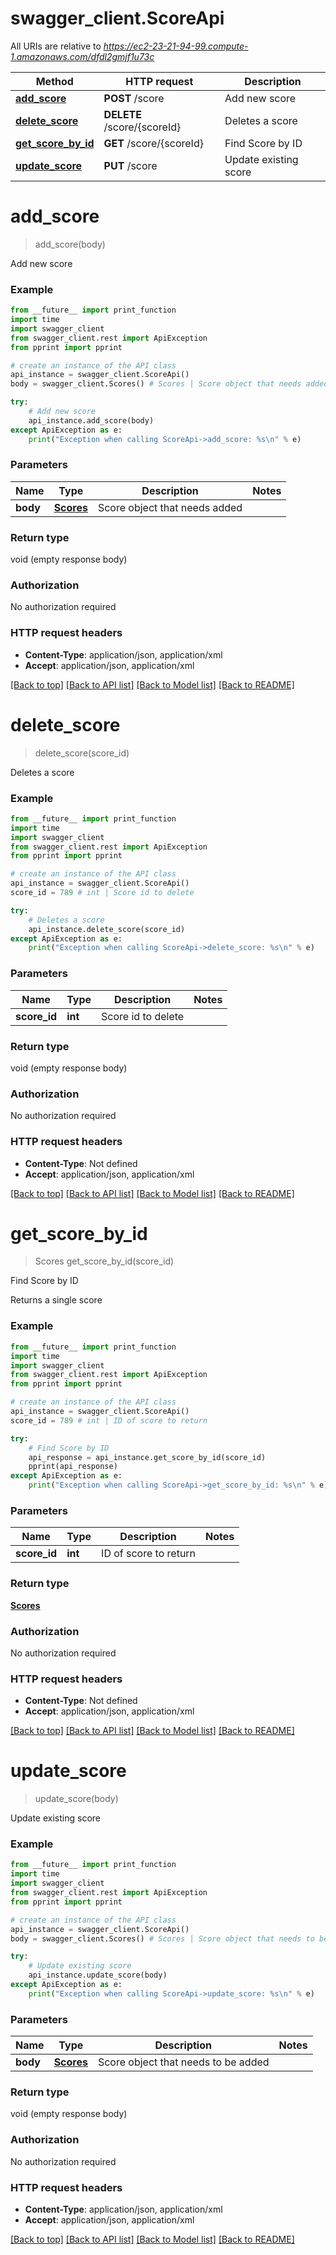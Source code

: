 # swagger_client.ScoreApi

All URIs are relative to *https://ec2-23-21-94-99.compute-1.amazonaws.com/dfdl2gmjf1u73c*

Method | HTTP request | Description
------------- | ------------- | -------------
[**add_score**](ScoreApi.md#add_score) | **POST** /score | Add new score
[**delete_score**](ScoreApi.md#delete_score) | **DELETE** /score/{scoreId} | Deletes a score
[**get_score_by_id**](ScoreApi.md#get_score_by_id) | **GET** /score/{scoreId} | Find Score by ID
[**update_score**](ScoreApi.md#update_score) | **PUT** /score | Update existing score


# **add_score**
> add_score(body)

Add new score

### Example 
```python
from __future__ import print_function
import time
import swagger_client
from swagger_client.rest import ApiException
from pprint import pprint

# create an instance of the API class
api_instance = swagger_client.ScoreApi()
body = swagger_client.Scores() # Scores | Score object that needs added

try: 
    # Add new score
    api_instance.add_score(body)
except ApiException as e:
    print("Exception when calling ScoreApi->add_score: %s\n" % e)
```

### Parameters

Name | Type | Description  | Notes
------------- | ------------- | ------------- | -------------
 **body** | [**Scores**](Scores.md)| Score object that needs added | 

### Return type

void (empty response body)

### Authorization

No authorization required

### HTTP request headers

 - **Content-Type**: application/json, application/xml
 - **Accept**: application/json, application/xml

[[Back to top]](#) [[Back to API list]](../README.md#documentation-for-api-endpoints) [[Back to Model list]](../README.md#documentation-for-models) [[Back to README]](../README.md)

# **delete_score**
> delete_score(score_id)

Deletes a score

### Example 
```python
from __future__ import print_function
import time
import swagger_client
from swagger_client.rest import ApiException
from pprint import pprint

# create an instance of the API class
api_instance = swagger_client.ScoreApi()
score_id = 789 # int | Score id to delete

try: 
    # Deletes a score
    api_instance.delete_score(score_id)
except ApiException as e:
    print("Exception when calling ScoreApi->delete_score: %s\n" % e)
```

### Parameters

Name | Type | Description  | Notes
------------- | ------------- | ------------- | -------------
 **score_id** | **int**| Score id to delete | 

### Return type

void (empty response body)

### Authorization

No authorization required

### HTTP request headers

 - **Content-Type**: Not defined
 - **Accept**: application/json, application/xml

[[Back to top]](#) [[Back to API list]](../README.md#documentation-for-api-endpoints) [[Back to Model list]](../README.md#documentation-for-models) [[Back to README]](../README.md)

# **get_score_by_id**
> Scores get_score_by_id(score_id)

Find Score by ID

Returns a single score

### Example 
```python
from __future__ import print_function
import time
import swagger_client
from swagger_client.rest import ApiException
from pprint import pprint

# create an instance of the API class
api_instance = swagger_client.ScoreApi()
score_id = 789 # int | ID of score to return

try: 
    # Find Score by ID
    api_response = api_instance.get_score_by_id(score_id)
    pprint(api_response)
except ApiException as e:
    print("Exception when calling ScoreApi->get_score_by_id: %s\n" % e)
```

### Parameters

Name | Type | Description  | Notes
------------- | ------------- | ------------- | -------------
 **score_id** | **int**| ID of score to return | 

### Return type

[**Scores**](Scores.md)

### Authorization

No authorization required

### HTTP request headers

 - **Content-Type**: Not defined
 - **Accept**: application/json, application/xml

[[Back to top]](#) [[Back to API list]](../README.md#documentation-for-api-endpoints) [[Back to Model list]](../README.md#documentation-for-models) [[Back to README]](../README.md)

# **update_score**
> update_score(body)

Update existing score

### Example 
```python
from __future__ import print_function
import time
import swagger_client
from swagger_client.rest import ApiException
from pprint import pprint

# create an instance of the API class
api_instance = swagger_client.ScoreApi()
body = swagger_client.Scores() # Scores | Score object that needs to be added

try: 
    # Update existing score
    api_instance.update_score(body)
except ApiException as e:
    print("Exception when calling ScoreApi->update_score: %s\n" % e)
```

### Parameters

Name | Type | Description  | Notes
------------- | ------------- | ------------- | -------------
 **body** | [**Scores**](Scores.md)| Score object that needs to be added | 

### Return type

void (empty response body)

### Authorization

No authorization required

### HTTP request headers

 - **Content-Type**: application/json, application/xml
 - **Accept**: application/json, application/xml

[[Back to top]](#) [[Back to API list]](../README.md#documentation-for-api-endpoints) [[Back to Model list]](../README.md#documentation-for-models) [[Back to README]](../README.md)


